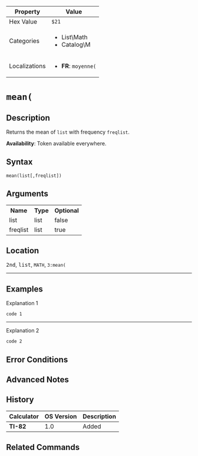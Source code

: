 | Property      | Value |
|---------------|-------|
| Hex Value     | `$21`|
| Categories    | <ul><li>List\Math</li><li>Catalog\M</li></ul> |
| Localizations | <ul><li><b>FR</b>: `moyenne(`</li></ul> |

# `mean(`

## Description
Returns the mean of `list` with frequency `freqlist`.


<b>Availability</b>: Token available everywhere.

## Syntax
`mean(list[,freqlist])`

## Arguments
<table>
<tr><th>Name</th><th>Type</th><th>Optional</th></tr>

<tr><td>list</td><td>list</td><td>false</td></tr>

<tr><td>freqlist</td><td>list</td><td>true</td></tr>

</table>

## Location
<kbd>2nd</kbd>, <kbd>list</kbd>, `MATH`, `3:mean(`
<hr>

## Examples

Explanation 1
```ti-basic
code 1
```
---
Explanation 2
```ti-basic
code 2
```

## Error Conditions


## Advanced Notes


## History
| Calculator | OS Version | Description |
|------------|------------|-------------|
| <b>TI-82</b> | 1.0 | Added

## Related Commands

    
